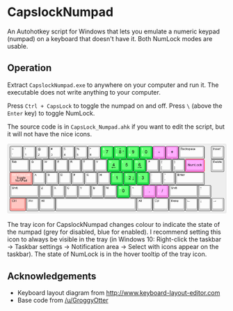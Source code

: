 # CapslockNumpad

An Autohotkey script for Windows that lets you emulate a numeric keypad (numpad) on a keyboard that doesn't have it. Both NumLock modes are usable.



## Operation

Extract `CapslockNumpad.exe` to anywhere on your computer and run it. The executable does not write anything to your computer.

Press `Ctrl + CapsLock` to toggle the numpad on and off. Press `\` (above the `Enter` key) to toggle NumLock.

The source code is in `CapsLock_Numpad.ahk` if you want to edit the script, but it will not have the nice icons.

![Key layout diagram](images/keyboard_layout.png)

The tray icon for CapslockNumpad changes colour to indicate the state of the numpad (grey for disabled, blue for enabled). I recommend setting this icon to always be visible in the tray (in Windows 10: Right-click the taskbar → Taskbar settings → Notification area → Select with icons appear on the taskbar). The state of NumLock is in the hover tooltip of the tray icon.



## Acknowledgements

- Keyboard layout diagram from <http://www.keyboard-layout-editor.com>
- Base code from [/u/GroggyOtter](https://www.reddit.com/r/AutoHotkey/comments/abyg9b/help_script_for_emulated_numpad_function/)

